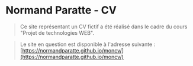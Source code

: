 # Normand Paratte - CV
> Ce site représentant un CV fictif a été réalisé dans le cadre du cours "Projet de technologies WEB".

> Le site en question est disponible à l'adresse suivante : [https://normandparatte.github.io/moncv/](https://normandparatte.github.io/moncv/)